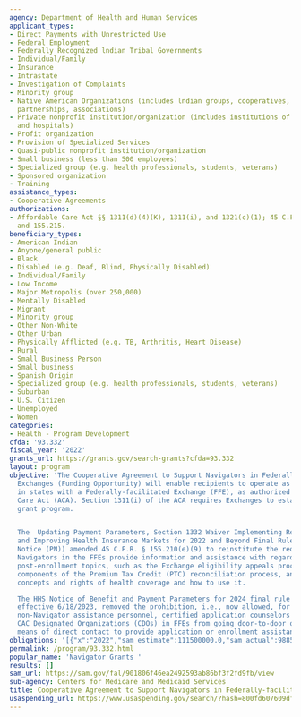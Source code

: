 ```yaml
---
agency: Department of Health and Human Services
applicant_types:
- Direct Payments with Unrestricted Use
- Federal Employment
- Federally Recognized lndian Tribal Governments
- Individual/Family
- Insurance
- Intrastate
- Investigation of Complaints
- Minority group
- Native American Organizations (includes lndian groups, cooperatives, corporations,
  partnerships, associations)
- Private nonprofit institution/organization (includes institutions of higher education
  and hospitals)
- Profit organization
- Provision of Specialized Services
- Quasi-public nonprofit institution/organization
- Small business (less than 500 employees)
- Specialized group (e.g. health professionals, students, veterans)
- Sponsored organization
- Training
assistance_types:
- Cooperative Agreements
authorizations:
- Affordable Care Act §§ 1311(d)(4)(K), 1311(i), and 1321(c)(1); 45 C.F.R. §§ 155.210
  and 155.215.
beneficiary_types:
- American Indian
- Anyone/general public
- Black
- Disabled (e.g. Deaf, Blind, Physically Disabled)
- Individual/Family
- Low Income
- Major Metropolis (over 250,000)
- Mentally Disabled
- Migrant
- Minority group
- Other Non-White
- Other Urban
- Physically Afflicted (e.g. TB, Arthritis, Heart Disease)
- Rural
- Small Business Person
- Small business
- Spanish Origin
- Specialized group (e.g. health professionals, students, veterans)
- Suburban
- U.S. Citizen
- Unemployed
- Women
categories:
- Health - Program Development
cfda: '93.332'
fiscal_year: '2022'
grants_url: https://grants.gov/search-grants?cfda=93.332
layout: program
objective: 'The Cooperative Agreement to Support Navigators in Federally-facilitated
  Exchanges (Funding Opportunity) will enable recipients to operate as Exchange Navigators
  in states with a Federally-facilitated Exchange (FFE), as authorized by the Affordable
  Care Act (ACA). Section 1311(i) of the ACA requires Exchanges to establish a Navigator
  grant program.


  The  Updating Payment Parameters, Section 1332 Waiver Implementing Regulations,
  and Improving Health Insurance Markets for 2022 and Beyond Final Rule (2022 Payment
  Notice (PN)) amended 45 C.F.R. § 155.210(e)(9) to reinstitute the requirement that
  Navigators in the FFEs provide information and assistance with regard to certain
  post-enrollment topics, such as the Exchange eligibility appeals process, the Exchange-related
  components of the Premium Tax Credit (PTC) reconciliation process, and the basic
  concepts and rights of health coverage and how to use it.

  The HHS Notice of Benefit and Payment Parameters for 2024 final rule at https://www.federalregister.gov/d/2023-08368/p-142,
  effective 6/18/2023, removed the prohibition, i.e., now allowed, for Navigators,
  non-Navigator assistance personnel, certified application counselors (CACs), and
  CAC Designated Organizations (CDOs) in FFEs from going door-to-door or using unsolicited
  means of direct contact to provide application or enrollment assistance.'
obligations: '[{"x":"2022","sam_estimate":111500000.0,"sam_actual":98855586.0,"usa_spending_actual":107662286.98},{"x":"2023","sam_estimate":98592225.0,"sam_actual":0.0,"usa_spending_actual":98369644.0},{"x":"2024","sam_estimate":98592225.0,"sam_actual":0.0,"usa_spending_actual":99915352.23}]'
permalink: /program/93.332.html
popular_name: 'Navigator Grants '
results: []
sam_url: https://sam.gov/fal/901806f46ea2492593ab86bf3f2fd9fb/view
sub-agency: Centers for Medicare and Medicaid Services
title: Cooperative Agreement to Support Navigators in Federally-facilitated Exchanges
usaspending_url: https://www.usaspending.gov/search/?hash=800fd607609dfabe1ef488d4ddcc88a9
---
```

